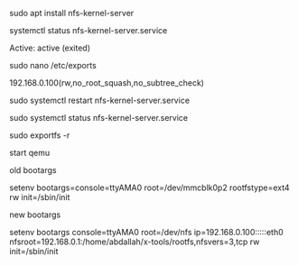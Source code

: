 sudo apt install nfs-kernel-server


 systemctl status nfs-kernel-server.service


Active: active (exited)


sudo nano /etc/exports

192.168.0.100(rw,no_root_squash,no_subtree_check)

sudo systemctl restart nfs-kernel-server.service

sudo systemctl status nfs-kernel-server.service

sudo exportfs -r

start qemu


old bootargs

setenv bootargs=console=ttyAMA0 root=/dev/mmcblk0p2 rootfstype=ext4 rw init=/sbin/init


new bootargs

setenv bootargs console=ttyAMA0 root=/dev/nfs ip=192.168.0.100:::::eth0 nfsroot=192.168.0.1:/home/abdallah/x-tools/rootfs,nfsvers=3,tcp rw init=/sbin/init


